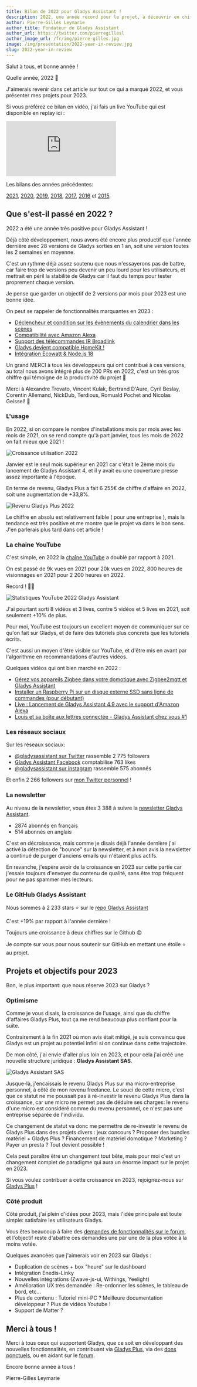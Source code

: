 ```yaml
---
title: Bilan de 2022 pour Gladys Assistant !
description: 2022, une année record pour le projet, à découvrir en chiffre dans cet article
author: Pierre-Gilles Leymarie
author_title: Fondateur de Gladys Assistant
author_url: https://twitter.com/pierregillesl
author_image_url: /fr/img/pierre-gilles.jpg
image: /img/presentation/2022-year-in-review.jpg
slug: 2022-year-in-review
---
```


Salut à tous, et bonne année !

Quelle année, 2022 🤩

J'aimerais revenir dans cet article sur tout ce qui a marqué 2022, et vous présenter mes projets pour 2023.

Si vous préférez ce bilan en vidéo, j'ai fais un live YouTube qui est disponible en replay ici :

<div class="videoContainer">
    <iframe  class="video"  src="https://www.youtube.com/embed/l2E1wNF-Mtw" title="YouTube video player" frameborder="0" allow="accelerometer; autoplay; clipboard-write; encrypted-media; gyroscope; picture-in-picture; web-share" allowfullscreen></iframe>
</div>

Les bilans des années précédentes:

[2021](/fr/blog/2021-year-in-review), [2020](/fr/blog/bilan-2020-gladys-assistant), [2019](/fr/blog/bilan-2019-gladys-assistant), [2018](/fr/blog/bilan-2018-pour-gladys-assistant), [2017](/fr/blog/bilan-gladys-2017), [2016](/fr/blog/bilan-annee-2016) et [2015](/fr/blog/bilan-2015-et-projets-pour-2016).

<!--truncate-->

## Que s'est-il passé en 2022 ?

2022 a été une année très positive pour Gladys Assistant !

Déjà côté développement, nous avons été encore plus productif que l'année dernière avec 28 versions de Gladys sorties en 1 an, soit une version toutes les 2 semaines en moyenne.

C'est un rythme déjà assez soutenu que nous n'essayerons pas de battre, car faire trop de versions peu devenir un peu lourd pour les utilisateurs, et mettrait en péril la stabilité de Gladys car il faut du temps pour tester proprement chaque version.

Je pense que garder un objectif de 2 versions par mois pour 2023 est une bonne idée.

On peut se rappeler de fonctionnalités marquantes en 2023 :

- [Déclencheur et condition sur les évènements du calendrier dans les scènes](/fr/blog/gladys-assistant-4-8-with-calendar-in-scenes/)
- [Compatibilité avec Amazon Alexa](/fr/blog/gladys-assistant-4-9-with-alexa-integration/)
- [Support des télécommandes IR Broadlink](/fr/blog/gladys-assistant-4-10-broadlink-and-performances/)
- [Gladys devient compatible HomeKit !](/fr/blog/gladys-assistant-4-12-homekit/)
- [Intégration Ecowatt & Node.js 18](/fr/blog/gladys-assistant-4-13-ecowatt/)

Un grand MERCI à tous les développeurs qui ont contribué à ces versions, au total nous avons intégré plus de 200 PRs en 2022, c'est un très gros chiffre qui témoigne de la productivité du projet 🎉

Merci à Alexandre Trovato, Vincent Kulak, Bertrand D'Aure, Cyril Beslay, Corentin Allemand, NickDub, Terdious, Romuald Pochet and Nicolas Geissel! 🙏

### L'usage

En 2022, si on compare le nombre d'installations mois par mois avec les mois de 2021, on se rend compte qu'à part janvier, tous les mois de 2022 on fait mieux que 2021 !

![Croissance utilisation 2022](../../../static/img/articles/fr/year-in-review-2022/gladys-usage-2022.jpg)

Janvier est le seul mois supérieur en 2021 car c'était le 2ème mois du lancement de Gladys Assistant 4, et il y avait eu une couverture presse assez importante à l'époque.

En terme de revenu, Gladys Plus a fait 6 255€ de chiffre d'affaire en 2022, soit une augmentation de +33,8%.

![Revenu Gladys Plus 2022](../../../static/img/articles/fr/year-in-review-2022/gladys-plus-revenue-2022.jpg)

Le chiffre en absolu est relativement faible ( pour une entreprise ), mais la tendance est très positive et me montre que le projet va dans le bon sens. J'en parlerais plus tard dans cet article !

### La chaine YouTube

C'est simple, en 2022 la [chaîne YouTube](https://www.youtube.com/@GladysAssistant) a doublé par rapport à 2021.

On est passé de 9k vues en 2021 pour 20k vues en 2022, 800 heures de visionnages en 2021 pour 2 200 heures en 2022.

Record ! 🚀🚀

![Statistiques YouTube 2022 Gladys Assistant](../../../static/img/articles/fr/year-in-review-2022/youtube-stats-2022.jpg)

J'ai pourtant sorti 8 vidéos et 3 lives, contre 5 vidéos et 5 lives en 2021, soit seulement +10% de plus.

Pour moi, YouTube est toujours un excellent moyen de communiquer sur ce qu'on fait sur Gladys, et de faire des tutoriels plus concrets que les tutoriels écrits.

C'est aussi un moyen d'être visible sur YouTube, et d'être mis en avant par l'algorithme en recommandations d'autres vidéos.

Quelques vidéos qui ont bien marché en 2022 :

- [Gérez vos appareils Zigbee dans votre domotique avec Zigbee2mqtt et Gladys Assistant](https://youtu.be/ALW3uDB9P0s)
- [Installer un Raspberry Pi sur un disque externe SSD sans ligne de commandes (pour débutant)](https://youtu.be/Zn7imzI0oYU)
- [Live : Lancement de Gladys Assistant 4.9 avec le support d'Amazon Alexa](https://youtu.be/Da_AQSQedFg)
- [Louis et sa boîte aux lettres connectée - Gladys Assistant chez vous #1](https://youtu.be/XXanY-SP_5w)

### Les réseaux sociaux

Sur les réseaux sociaux:

- [@gladysassistant sur Twitter](https://twitter.com/gladysassistant) rassemble 2 775 followers
- [Gladys Assistant Facebook](https://www.facebook.com/gladysassistant) comptabilise 763 likes
- [@gladysassistant sur instagram](https://www.instagram.com/gladysassistant) rassemble 575 abonnés

Et enfin 2 266 followers sur [mon Twitter personnel](https://twitter.com/pierregillesl) !

### La newsletter

Au niveau de la newsletter, vous êtes 3 388 à suivre la [newsletter Gladys Assistant](https://email-list.gladysassistant.com/subscription/1mXJoEWEl).

- 2874 abonnés en français
- 514 abonnés en anglais

C'est en décroissance, mais comme je disais déjà l'année dernière j'ai activé la détection de "bounce" sur la newsletter, et à mon avis la newsletter a continué de purger d'anciens emails qui n'étaient plus actifs.

En revanche, j'espère avoir de la croissance en 2023 sur cette partie car j'essaie toujours d'envoyer du contenu de qualité, sans être trop fréquent pour ne pas spammer mes lecteurs.

### Le GitHub Gladys Assistant

Nous sommes à 2 233 stars ⭐ sur le [repo Gladys Assistant](https://github.com/GladysAssistant/Gladys)

C'est +19% par rapport à l'année dernière !

Toujours une croissance à deux chiffres sur le Github 😍

Je compte sur vous pour nous soutenir sur GitHub en mettant une étoile ⭐ au projet.

## Projets et objectifs pour 2023

Bon, le plus important: que nous réserve 2023 sur Gladys ?

### Optimisme

Comme je vous disais, la croissance de l'usage, ainsi que du chiffre d'affaires Gladys Plus, tout ça me rend beaucoup plus confiant pour la suite.

Contrairement à la fin 2021 où mon avis était mitigé, je suis convaincu que Gladys est un projet au potentiel infini si on continue dans cette trajectoire.

De mon côté, j'ai envie d'aller plus loin en 2023, et pour cela j'ai créé une nouvelle structure juridique : **Gladys Assistant SAS**.

![Gladys Assistant SAS](../../../static/img/articles/fr/year-in-review-2022/gladys-assistant-sas.jpg)

Jusque-là, j'encaissais le revenu Gladys Plus sur ma micro-entreprise personnel, à côté de mon revenu freelance. Le souci de cette micro, c'est que ce statut ne me poussait pas à ré-investir le revenu Gladys Plus dans la croissance, car une micro ne permet pas de déduire ses charges: le revenu d'une micro est considéré comme du revenu personnel, ce n'est pas une entreprise séparée de l'individu.

Ce changement de statut va donc me permettre de re-investir le revenu de Gladys Plus dans des projets divers : jeux concours ? Proposer des bundles matériel + Gladys Plus ? Financement de matériel domotique ? Marketing ? Payer un presta ? Tout devient possible !

Cela peut paraître être un changement tout bête, mais pour moi c'est un changement complet de paradigme qui aura un énorme impact sur le projet en 2023.

Si vous voulez contribuer à cette croissance en 2023, rejoignez-nous sur [Gladys Plus](/fr/plus) !

### Côté produit

Côté produit, j'ai plein d'idées pour 2023, mais l'idée principale est toute simple: satisfaire les utilisateurs Gladys.

Vous êtes beaucoup à faire des [demandes de fonctionnalités sur le forum](https://community.gladysassistant.com/c/feature-requests/43/l/latest?order=votes), et l'objectif reste d'abattre ces demandes une par une de la plus votée à la moins votée.

Quelques avancées que j'aimerais voir en 2023 sur Gladys :

- Duplication de scènes + box "heure" sur le dashboard
- Intégration Enedis-Linky
- Nouvelles intégrations (Zwave-js-ui, Withings, Yeelight)
- Amélioration UX très demandée : Re-ordonner les scènes, le tableau de bord, etc...
- Plus de contenu : Tutoriel mini-PC ? Meilleure documentation développeur ? Plus de vidéos Youtube !
- Support de Matter ?

## Merci à tous !

Merci à tous ceux qui supportent Gladys, que ce soit en développant des nouvelles fonctionnalités, en contribuant via [Gladys Plus](/fr/plus/), via des [dons ponctuels](https://www.buymeacoffee.com/gladysassistant), ou en aidant sur le [forum](https://community.gladysassistant.com/).

Encore bonne année à tous !

Pierre-Gilles Leymarie
